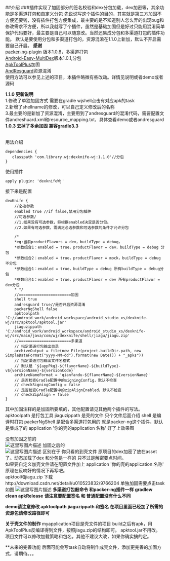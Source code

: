 ##介绍
###插件实现了加固部分的签名校验和dex分包加载，dex加密等，其余功能是多渠道打包和自定义分包
先说说写这个插件的目的，其实就是第三方加固不方便还要钱，没有插件打包方便集成，最主要的是不知道别人怎么弄的出现bug和修改需求不方便，所以我就写了个插件，虽然是基础加固但是好过只能用混淆简单保护代码要好，最主要是自己可以随意改。当然还集成分包和多渠道打包的插件功能。
默认是要使用分包和多渠道打包的，资源混淆在1.1.0上新加，默认不开启需要自己开启。
**感谢**
<br>[packer-ng-plugin](https://github.com/mcxiaoke/packer-ng-plugin) 版本1.0.8，多渠道打包<br>
[Android-Easy-MultiDex](https://github.com/TangXiaoLv/Android-Easy-MultiDex)版本1.0.1,分包<br>
[ApkToolPlus](https://github.com/linchaolong/ApkToolPlus)加固<br>
[AndResguard](https://github.com/shwenzhang/AndResGuard)资源混淆<br>
使用方法可以参见上述的项目，本插件略微有些改动。详情见说明或者demo或者源码

**1.1.0 更新说明**
<br>1.修改了单独加固方式 需要在gradle wjshell点击有对应apk的task
<br>2.新增了shellname的修改，可以自己定义修改后的名称
<br>3.最主要的是新加了资源混淆，主要用到了andresguard的混淆代码，需要配置文件andreshuard.xml和resource_mapping.txt，具体查看demo或者andresguard
<br>**1.0.3 去掉了多余加固 兼容gradle3.3**

<br>用法介绍

```
dependencies {
   classpath 'com.library.wj:dexknife-wj:1.1.0'//分包
}
```

使用插件

```
apply plugin: 'dexknifeWj'
```

接下来是配置

```
dexKnife {
    //必选参数
    enabled true //if false,禁用分包插件
    //可选参数/
    //1.如果没有可选参数，将根据enabled决定是否分包。
    //2.如果有可选参数，需满足必选参数和可选参数的条件才允许分包

    /*
    *eg:当前productFlavors = dev，buildType = debug，
    *参数组合1：enabled = true，productFlavor = dev，buildType = debug 分包
    *参数组合2：enabled = true，productFlavor = mock，buildType = debug 不分包
    *参数组合1：enabled = true，buildType = debug 所有buildType = debug分包
    *参数组合1：enabled = true，productFlavor = dev 所有productFlavor = dev分包
    * */
    //=======================加固
    shell true
    andresguard true//是否开启资源混淆
    packerNgShell false
    apktoolpath 'C://android_work/android_workspace/android_studio_xs/dexknife-wj/src/apktool/apktool.jar'
    jiaguzippath 'C:/android_work/android_workspace/android_studio_xs/dexknife-wj/src/main/java/com/wj/dexknife/shell/jiagu/jiagu.zip'
    //=======================多渠道
    // 指定渠道打包输出目录
    archiveOutput = file(new File(project.buildDir.path, new SimpleDateFormat("yyyy-MM-dd").format(new Date()) + "_apks"))
    // 指定渠道打包输出文件名格式
    // 默认是 `${appPkg}-${flavorName}-${buildType}-v${versionName}-${versionCode}`
    archiveNameFormat = 'qianfandu-${flavorName}-${versionName}'
    // 是否检查Gradle配置中的signingConfig，默认不检查
    // checkSigningConfig = false
    // 是否检查Gradle配置中的zipAlignEnabled，默认不检查
    // checkZipAlign = false
}
```

其中加固注释的是加固所要填的，其他配置请见其他两个插件的写法。
apktoolpath 是打包工具
jiaguzippath 是壳的文件 只个文件后面介绍
shell 是编译时打包
packerNgShell 是配合多渠道打包用的 就是packer-ng这个插件，默认是集成了的
application '你的壳的application 名称'
好了上效果图

没有加固之前的  
![这里写图片描述](http://img.blog.csdn.net/20170228152800529?watermark/2/text/aHR0cDovL2Jsb2cuY3Nkbi5uZXQvdTAxMDUyMzgzMg==/font/5a6L5L2T/fontsize/400/fill/I0JBQkFCMA==/dissolve/70/gravity/Center)
加固之后的  
![这里写图片描述](http://img.blog.csdn.net/20170228152624571?watermark/2/text/aHR0cDovL2Jsb2cuY3Nkbi5uZXQvdTAxMDUyMzgzMg==/font/5a6L5L2T/fontsize/400/fill/I0JBQkFCMA==/dissolve/70/gravity/Center)
区别在于 你只看的到壳文件 原项目的dex加密了放在asset了。动态加载了dex 和分包是一样的 只不过是解密要点时间。  
如果要自定义加壳文件请在配置文件加上 application '你的壳的application 名称'  
原理在反响好的情况下再写吧。  
apktool和jiagu.zip 下载http://download.csdn.net/detail/u010523832/9766204
单独加固需要点击task 如图
![这里写图片描述](http://img.blog.csdn.net/20170228160226480?watermark/2/text/aHR0cDovL2Jsb2cuY3Nkbi5uZXQvdTAxMDUyMzgzMg==/font/5a6L5L2T/fontsize/400/fill/I0JBQkFCMA==/dissolve/70/gravity/Center)
**多渠道打包敲命令 和packer-ng插件一样**
**gradlew clean apkRelease**
**请注意要配置签名 和 普通配置没有什么不同**

**demo请注意修改 apktoolpath jiaguzippath 和签名 在项目里面已经加了所需的资源包请修改路径即可**

**关于壳文件的制作**
myapplication项目是壳文件的项目 build之后有apk，用ApkToolPlus反编译得到文件，按照jiagu.zip的结构即可。
apktool.jar不用改。 项目文件可以修改加载策略和包名，其他不建议大改，如果你确实搞的定。


**未来的完善功能
后面可能会写task自动将制作成壳文件，添加更完善的加固方式，请期待。。。



